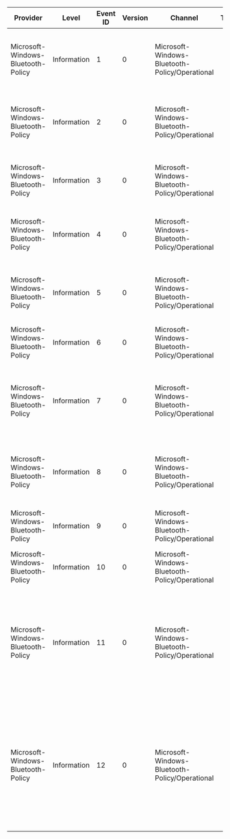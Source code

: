 Provider                            |  Level        |  Event ID  |  Version  |  Channel                                         |  Task  |  Opcode  |  Keyword  |  Message
------------------------------------|---------------|------------|-----------|--------------------------------------------------|--------|----------|-----------|----------------------------------------------------------------------------------------------------------------------------------------------------------------------------------------------------
Microsoft-Windows-Bluetooth-Policy  |  Information  |  1         |  0        |  Microsoft-Windows-Bluetooth-Policy/Operational  |        |          |           |  A Bluetooth policy has changed.  Policy {PolicyPath}\{PolicyName} has value of: {PolicyValue}
Microsoft-Windows-Bluetooth-Policy  |  Information  |  2         |  0        |  Microsoft-Windows-Bluetooth-Policy/Operational  |        |          |           |  Bluetooth radio enablement has been {PolicyState} due to policy {PolicyPath}\{PolicyName}.
Microsoft-Windows-Bluetooth-Policy  |  Information  |  3         |  0        |  Microsoft-Windows-Bluetooth-Policy/Operational  |        |          |           |  Bluetooth radio has {PolicyState} advertising due to policy {PolicyPath}\{PolicyName}.
Microsoft-Windows-Bluetooth-Policy  |  Information  |  4         |  0        |  Microsoft-Windows-Bluetooth-Policy/Operational  |        |          |           |  Bluetooth radio has {PolicyState} discoverability due to policy {PolicyPath}\{PolicyName}.
Microsoft-Windows-Bluetooth-Policy  |  Information  |  5         |  0        |  Microsoft-Windows-Bluetooth-Policy/Operational  |        |          |           |  Bluetooth radio has {PolicyState} radio name as {RadioName} due to policy {PolicyPath}\{PolicyName}.
Microsoft-Windows-Bluetooth-Policy  |  Information  |  6         |  0        |  Microsoft-Windows-Bluetooth-Policy/Operational  |        |          |           |  Process {Service} has attempted to pair to radio {BtAddr}.
Microsoft-Windows-Bluetooth-Policy  |  Information  |  7         |  0        |  Microsoft-Windows-Bluetooth-Policy/Operational  |        |          |           |  Bluetooth has {Accepted} service {ServiceGuid} on remote device {BtAddr} due to policy {PolicyPath}\{PolicyName}...
Microsoft-Windows-Bluetooth-Policy  |  Information  |  8         |  0        |  Microsoft-Windows-Bluetooth-Policy/Operational  |        |          |           |  Bluetooth has {Accepted} PSM {Psm} on remote device {BtAddr} due to policy {PolicyPath}\{PolicyName}...
Microsoft-Windows-Bluetooth-Policy  |  Information  |  9         |  0        |  Microsoft-Windows-Bluetooth-Policy/Operational  |        |          |           |  A connection to a remote device {bthAddr} was successfully established.
Microsoft-Windows-Bluetooth-Policy  |  Information  |  10        |  0        |  Microsoft-Windows-Bluetooth-Policy/Operational  |        |          |           |  An attempt to connect to a remote device {bthAddr} failed.
Microsoft-Windows-Bluetooth-Policy  |  Information  |  11        |  0        |  Microsoft-Windows-Bluetooth-Policy/Operational  |        |          |           |  The minimum encryption key size requirement of {requiredKeySize} octets was enforced on a connection to the remote device {bthAddr}. The key size is {actualKeySize} octets.
Microsoft-Windows-Bluetooth-Policy  |  Information  |  12        |  0        |  Microsoft-Windows-Bluetooth-Policy/Operational  |        |          |           |  A connection to the remote device {bthAddr} was rejected because it did not meet the minimum encryption key size requirement of {requiredKeySize} octets. The key size was {actualKeySize} octets.